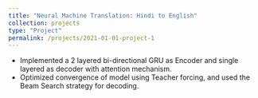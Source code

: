 ```yaml
---
title: "Neural Machine Translation: Hindi to English"
collection: projects
type: "Project"
permalink: /projects/2021-01-01-project-1
---
```


- Implemented a 2 layered bi-directional GRU as Encoder and single layered as decoder with attention mechanism.
- Optimized convergence of model using Teacher forcing, and used the Beam Search strategy for decoding.
